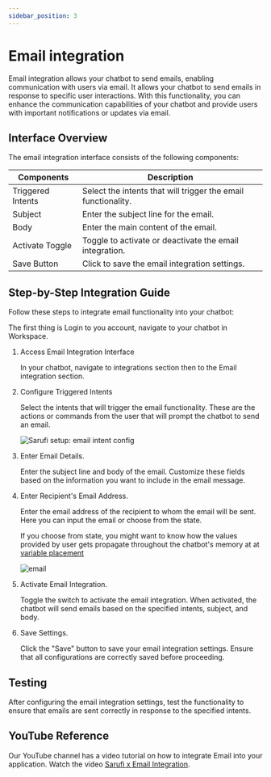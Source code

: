 ```yaml
---
sidebar_position: 3
---
```


# Email integration

Email integration allows your chatbot to send emails, enabling communication with users via email. It allows your chatbot to send emails in response to specific user interactions. With this functionality, you can enhance the communication capabilities of your chatbot and provide users with important notifications or updates via email.

## Interface Overview

The email integration interface consists of the following components:

| Components          | Description                                                |
|-------------------|------------------------------------------------------------|
| Triggered Intents | Select the intents that will trigger the email functionality. |
| Subject           | Enter the subject line for the email.                     |
| Body              | Enter the main content of the email.                       |
| Activate Toggle   | Toggle to activate or deactivate the email integration.    |
| Save Button       | Click to save the email integration settings.             |

## Step-by-Step Integration Guide

Follow these steps to integrate email functionality into your chatbot:

The first thing is Login to you account, navigate to your chatbot in Workspace.

1. Access Email Integration Interface

    In your chatbot, navigate to integrations section then to the Email integration section.

1. Configure Triggered Intents

    Select the intents that will trigger the email functionality. These are the actions or commands from the user that will prompt the chatbot to send an email.

    ![Sarufi setup: email intent config](/img/email-intent.png)

1. Enter Email Details.

    Enter the subject line and body of the email. Customize these fields based on the information you want to include in the email message.

1. Enter Recipient's Email Address.

    Enter the email address of the recipient to whom the email will be sent. Here you can input  the email or choose from the state.

    If you choose from state, you might want to know how the values provided by user gets propagate throughout the chatbot's memory at at [variable placement](/docs/add-more-features/Variable-placement)

    ![email](/img/email-details.png)

1. Activate Email Integration.

    Toggle the switch to activate the email integration. When activated, the chatbot will send emails based on the specified intents, subject, and body.

1. Save Settings.

    Click the "Save" button to save your email integration settings. Ensure that all configurations are correctly saved before proceeding.

## Testing

After configuring the email integration settings, test the functionality to ensure that emails are sent correctly in response to the specified intents.

## YouTube Reference

Our YouTube channel has a video tutorial on how to integrate Email into your application. Watch the video [Sarufi x Email Integration](https://www.youtube.com/watch?v=bhHAbIbak-8).
